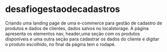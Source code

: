 # desafiogestaodecadastros
Criando uma landing page de uma e-commerce para gestão de cadastro de produtos e dados de clientes, dados salvos no localstorage.
A página apresenta os elementos nav, header,uma seção com os produtos disponíveis e uma outra seção para cadastrar os dados do cliente e digitar o produto escolhido, no final da página tem o rodapé.
